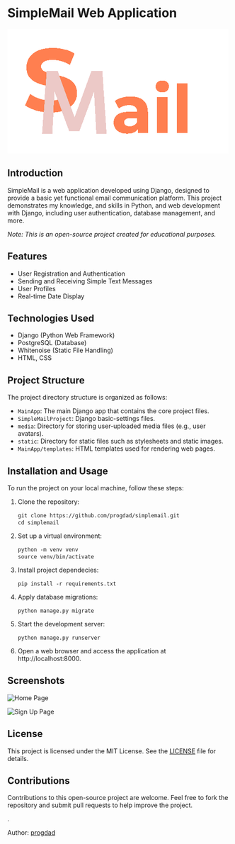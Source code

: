 # SimpleMail Web Application

![SimpleMail Logo](./static/img/LOGO.png)


## Introduction

SimpleMail is a web application developed using Django, designed to provide a basic yet functional email communication platform. This project demonstrates my knowledge, and skills in Python, and web development with Django, including user authentication, database management, and more.

*Note: This is an open-source project created for educational purposes.*

## Features

- User Registration and Authentication
- Sending and Receiving Simple Text Messages
- User Profiles
- Real-time Date Display

## Technologies Used

- Django (Python Web Framework)
- PostgreSQL (Database)
- Whitenoise (Static File Handling)
- HTML, CSS

## Project Structure

The project directory structure is organized as follows:

- `MainApp`: The main Django app that contains the core project files.
- `SimpleMailProject`: Django basic-settings files.
- `media`: Directory for storing user-uploaded media files (e.g., user avatars).
- `static`: Directory for static files such as stylesheets and static images.
- `MainApp/templates`: HTML templates used for rendering web pages.

## Installation and Usage

To run the project on your local machine, follow these steps:

1. Clone the repository:

   ```
   git clone https://github.com/progdad/simplemail.git
   cd simplemail
   ```

2. Set up a virtual environment:

   ```
   python -m venv venv
   source venv/bin/activate
   ```

3. Install project dependecies:

   ```
   pip install -r requirements.txt
   ```

4. Apply database migrations:

   ```
   python manage.py migrate
   ```

5. Start the development server:
   
   ```
   python manage.py runserver
   ```

6. Open a web browser and access the application at http://localhost:8000.

## Screenshots

![Home Page](https://i.ibb.co/zHBKtnr/MainPage.png)

![Sign Up Page](https://i.ibb.co/wM8RDkS/Screenshot-from-2023-11-03-01-53-17.png)

## License

This project is licensed under the MIT License. See the [LICENSE](./LICENSE.md) file for details.

## Contributions

Contributions to this open-source project are welcome. Feel free to fork the repository and submit pull requests to help improve the project.

.

Author: [progdad](https://github.com/progdad)
